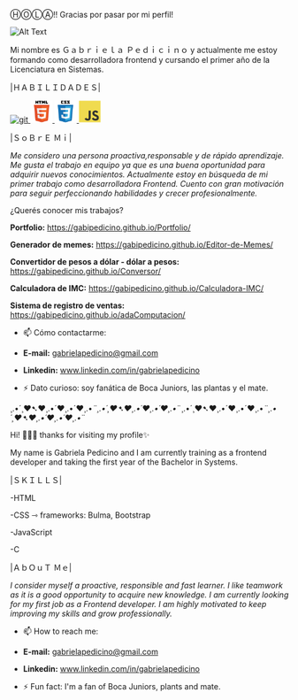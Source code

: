 ⒽⓄⓁⒶ!! Gracias por pasar por mi perfil!

![Alt Text](https://media.giphy.com/media/cJSDRt8csBx0A7YFfh/giphy.gif)


Mi nombre es Ｇａｂｒｉｅｌａ Ｐｅｄｉｃｉｎｏ y actualmente me estoy formando como desarrolladora frontend y cursando el primer año de la Licenciatura en Sistemas.

|ＨＡＢＩＬＩＤＡＤＥＳ|

 
<a href="https://git-scm.com/" target="_blank"> <img src="https://www.vectorlogo.zone/logos/git-scm/git-scm-icon.svg" alt="git" width="40" height="40"/> </a> 
<a href="https://www.w3.org/html/" target="_blank"> <img src="https://raw.githubusercontent.com/devicons/devicon/master/icons/html5/html5-original-wordmark.svg" alt="html5" width="40" height="40"/> </a> 
<a href="https://www.w3schools.com/css/" target="_blank"> <img src="https://raw.githubusercontent.com/devicons/devicon/master/icons/css3/css3-original-wordmark.svg" alt="css3" width="40" height="40"/> </a>
<a href="https://developer.mozilla.org/en-US/docs/Web/JavaScript" target="_blank"> <img src="https://raw.githubusercontent.com/devicons/devicon/master/icons/javascript/javascript-original.svg" alt="javascript" width="40" height="40"/> </a> 

|ＳｏＢｒＥ     Ｍｉ|

*Me considero una persona proactiva,responsable y de rápido aprendizaje. Me gusta el trabajo en 
equipo ya que es una buena oportunidad para adquirir nuevos conocimientos. Actualmente estoy en búsqueda de mi primer trabajo
como desarrolladora Frontend. Cuento con gran motivación para seguir perfeccionando habilidades y crecer profesionalmente.*

¿Querés conocer mis trabajos?

**Portfolio:** https://gabipedicino.github.io/Portfolio/ 


**Generador de memes:** https://gabipedicino.github.io/Editor-de-Memes/


**Convertidor de pesos a dólar - dólar a pesos:** https://gabipedicino.github.io/Conversor/


**Calculadora de IMC:** https://gabipedicino.github.io/Calculadora-IMC/

**Sistema de registro de ventas:** https://gabipedicino.github.io/adaComputacion/

- 📫 Cómo contactarme:  
- **E-mail:** gabrielapedicino@gmail.com
- **Linkedin:** www.linkedin.com/in/gabrielapedicino

- ⚡ Dato curioso: soy fanática de Boca Juniors, las plantas y el mate.
 
¸.•´¸♥➷♥¸.•´♥¸.•´♥¸.•*¨¸.•´¸♥➷♥¸.•´♥¸.•´♥¸.•*¨¸.•´¸♥➷♥¸.•´♥¸.•´♥¸.•*¨¸.•´¸♥➷♥¸.•´♥¸.•´♥¸.•*¨

Hi! 🙋🏻‍♀ thanks for visiting my profile✨

My name is Gabriela Pedicino and I am currently training as a frontend developer and taking the first year of the Bachelor in Systems.

|ＳＫＩＬＬＳ|

-HTML

-CSS ⇾ frameworks: Bulma, Bootstrap

-JavaScript

-C

|ＡｂＯｕＴ  Ｍｅ|

*I consider myself a proactive, responsible and fast learner. I like teamwork as it is a good opportunity to acquire new knowledge. 
I am currently looking for my first job as a Frontend developer. I am highly motivated to keep improving my skills and grow professionally.*


- 📫 How to reach me:  
- **E-mail:** gabrielapedicino@gmail.com
- **Linkedin:** www.linkedin.com/in/gabrielapedicino
   
- ⚡ Fun fact: I'm a fan of Boca Juniors, plants and mate.
